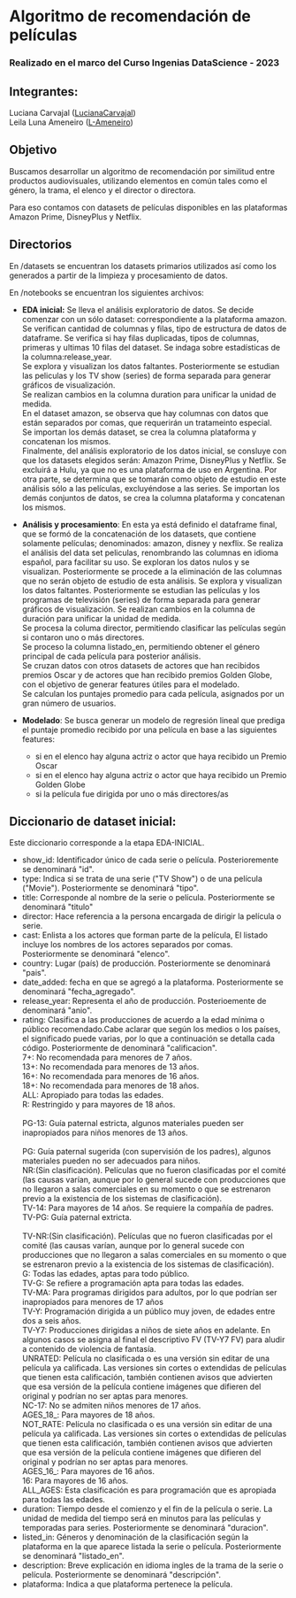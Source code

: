 # Algoritmo de recomendación de películas

### Realizado en el marco del Curso Ingenias DataScience - 2023

## Integrantes: 
Luciana Carvajal ([LucianaCarvajal](https://github.com/LucianaCarvajal)) </br>
Leila Luna Ameneiro ([L-Ameneiro](https://github.com/L-Ameneiro))

## Objetivo

Buscamos desarrollar un algoritmo de recomendación por similitud entre productos audiovisuales, utilizando elementos en común tales como el género, la trama, el elenco y el director o directora.

Para eso contamos con datasets de películas disponibles en las plataformas Amazon Prime, DisneyPlus y Netflix.

## Directorios

En /datasets se encuentran los datasets primarios utilizados así como los generados a partir de la limpieza y procesamiento de datos. 


En /notebooks se encuentran los siguientes archivos:
- **EDA inicial:** Se lleva el análisis exploratorio de datos. Se decide comenzar con un sólo dataset: correspondiente a la plataforma amazon. Se verifican cantidad de columnas y filas, tipo de estructura de datos de dataframe. Se verifica si hay filas duplicadas, tipos de columnas, primeras y ultimas 10 filas del dataset. Se indaga sobre estadísticas de la columna:release_year.</br>
  Se explora y visualizan los datos faltantes. Posteriormente se estudian las peliculas y los TV show (series) de forma separada para generar gráficos de visualización.</br>
  Se realizan cambios en la columna duration para unificar la unidad de medida.</br>
  En el dataset amazon, se observa que hay columnas con datos que están separados por comas, que requerirán un tratameinto especial.</br>
  Se importan los demás dataset, se crea la columna plataforma y concatenan los mismos. </br>
  Finalmente, del análisis exploratorio de los datos inicial, se consluye con que los datasets elegidos serán:  Amazon Prime,  DisneyPlus y Netflix. Se excluirá a Hulu, ya que no es una plataforma de uso en Argentina. Por otra parte, se determina que se tomarán como objeto de estudio en este análisis sólo a las películas, excluyéndose a las series. Se importan los demás conjuntos de datos, se crea la columna plataforma y concatenan los mismos. </br>
  
- **Análisis y procesamiento**: En esta ya está definido el dataframe final, que se formó de la concatenación de los datasets, que contiene solamente películas; denominados: amazon, disney y nexflix. Se realiza el análisis del data set peliculas, renombrando las columnas en idioma español, para facilitar su uso. Se exploran los datos nulos y se visualizan. Posteriormente se procede a la eliminación de las columnas que no serán objeto de estudio de esta análisis. Se explora y visualizan los datos faltantes. Posteriormente se estudian las películas y los programas de televisión (series) de forma separada para generar gráficos de visualización. Se realizan cambios en la columna de duración para unificar la unidad de medida.</br>
  Se procesa la columa director, permitiendo clasificar las películas según si contaron uno o más directores. </br>
  Se proceso la columna listado_en, permitiendo obtener el género principal de cada película para posterior análisis.</br>
  Se cruzan datos con otros datasets de actores que han recibidos premios Oscar y de actores que han recibido premios Golden Globe, con el objetivo de generar features útiles para el modelado.</br>
  Se calculan los puntajes promedio para cada película, asignados por un gran número de usuarios.</br>
 
  
- **Modelado**: Se busca generar un modelo de regresión lineal que prediga el puntaje promedio recibido por una película en base a las siguientes features:
  - si en el elenco hay alguna actriz o actor que haya recibido un Premio Oscar
  - si en el elenco hay alguna actriz o actor que haya recibido un Premio Golden Globe
  - si la película fue dirigida por uno o más directores/as

## Diccionario de dataset inicial: 

Este diccionario corresponde a la etapa EDA-INICIAL. </br>
- show_id: Identificador único de cada serie o película. Posterioremente se denominará "id".</br>
- type: Indica si se trata de una serie ("TV Show") o de una película ("Movie"). Posteriormente se denominará "tipo".</br>
- title: Corresponde al nombre de la serie o película. Posteriormente se denominará "titulo"</br>
- director: Hace referencia a la persona encargada de dirigir la película o serie.</br>
- cast: Enlista a los actores que forman parte de la película, El listado incluye los nombres de los actores separados por comas. Posteriormente se denominará "elenco".</br>
- country: Lugar (país) de producción. Posteriormente se denominará "pais".</br>
- date_added: fecha en que se agregó a la plataforma. Posteriormente se denominará "fecha_agregado".</br>
- release_year: Representa el año de producción. Posterioemente de denominará "anio".</br>
- rating: Clasifica a las producciones de acuerdo a la edad mínima o público recomendado.Cabe aclarar que según los medios o los países, el significado puede varias, por lo que a continuación se detalla cada código. Posteriormente de denominará "calificacion".
                                             </br>7+: No recomendada para menores de 7 años.
                                            </br> 13+: No recomendada para menores de 13 años.
                                            </br> 16+: No recomendada para menores de 16 años.
                                            </br> 18+: No recomendada para menores de 18 años.
                                            </br> ALL: Apropiado para todas las edades.
  </br>  R: Restringido y para mayores de 18 años.     
                                            </br> PG-13: Guía paternal estricta, algunos materiales pueden ser inapropiados para niños menores de 13 años.      
                                            </br> PG: Guía paternal sugerida (con supervisión de los padres), algunos materiales pueden no ser adecuados para niños.
                                            </br> NR:(Sin clasificación). Películas que no fueron clasificadas por el comité (las causas varían, aunque por lo general sucede con producciones que no llegaron a salas comerciales en su momento o que se estrenaron previo a la existencia de los sistemas de clasificación).
                                           </br>  TV-14: Para mayores de 14 años. Se requiere la compañía de padres. 
                                           </br>  TV-PG: Guía paternal extricta.                                              
                                           </br>  TV-NR:(Sin clasificación). Películas que no fueron clasificadas por el comité (las causas varían, aunque por lo general sucede con producciones que no llegaron a salas comerciales en su momento o que se estrenaron previo a la existencia de los sistemas de clasificación).
                                          </br>   G: Todas las edades, aptas para todo público.
                                           </br>  TV-G: Se refiere a programación apta para todas las edades. 
                                          </br>   TV-MA: Para programas dirigidos para adultos, por lo que podrían ser inapropiados para menores de 17 años
                                          </br>   TV-Y: Programación dirigida a un público muy joven, de edades entre dos a seis años.
                                          </br>   TV-Y7: Producciones dirigidas a niños de siete años en adelante. En algunos casos se asigna al final el descriptivo FV (TV-Y7 FV) para aludir a contenido de violencia de fantasía.
                                          </br>   UNRATED: Película no clasificada o es una versión sin editar de una película ya calificada. Las versiones sin cortes o extendidas de películas que tienen esta calificación, también contienen avisos que advierten que esa versión de la película contiene imágenes que difieren del original y podrían no ser aptas para menores.
                                          </br>   NC-17: No se admiten niños menores de 17 años.
                                           </br>  AGES_18_: Para mayores de 18 años.
                                           </br>  NOT_RATE: Película no clasificada o es una versión sin editar de una película ya calificada. Las versiones sin cortes o extendidas de películas que tienen esta calificación, también contienen avisos que advierten que esa versión de la película contiene imágenes que difieren del original y podrían no ser aptas para menores.
                                           </br>  AGES_16_: Para mayores de 16 años. 
                                           </br>  16: Para mayores de 16 años.
                                          </br>   ALL_AGES: Esta clasificación es para programación que es apropiada para todas las edades.   </br>
- duration: Tiempo desde el comienzo y el fin de la película o serie. La unidad de medida del tiempo será en minutos para las películas y temporadas para series. Posteriormente se denominará "duracion".</br>
- listed_in: Géneros y denominación de la clasificación según la plataforma en la que aparece listada la serie o película. Posteriormente se denominará "listado_en".</br>
- description: Breve explicación en idioma ingles de la trama de la serie o película. Posteriormente se denominará "descripción".</br>
- plataforma: Indica a que plataforma pertenece la película.</br>

